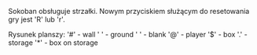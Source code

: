 Sokoban obsługuje strzałki.
Nowym przyciskiem służącym do resetowania gry jest 'R' lub 'r'.

Rysunek planszy:
'#' - wall
' ' - ground
' ' - blank
'@' - player
'$' - box
'.' - storage
'*' - box on storage
